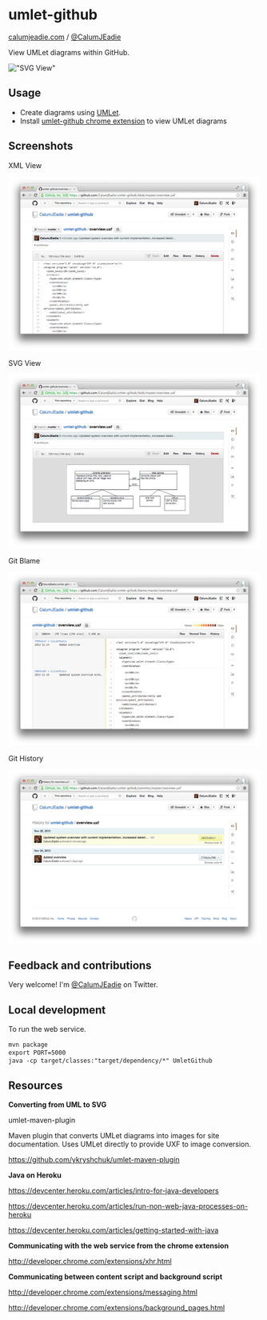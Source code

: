 umlet-github
============

[calumjeadie.com](http://www.calumjeadie.com) / [@CalumJEadie](https://twitter.com/CalumJEadie)

View UMLet diagrams within GitHub.

!["SVG View"](screenshots/view-svg-xml-combined.png)

Usage
-----

- Create diagrams using [UMLet](http://www.umlet.com/).
- Install [umlet-github chrome extension](https://chrome.google.com/webstore/detail/umlet-github/paimimbkklhmfcbbgmhpfpjaikijhppl) to view UMLet diagrams

Screenshots
-----------

XML View

!["XML View"](screenshots/view-xml.png)

SVG View

!["SVG View"](screenshots/view-svg.png)

Git Blame

!["Git Blame"](screenshots/blame.png)

Git History

!["Git History"](screenshots/history.png)

Feedback and contributions
--------------------------

Very welcome! I'm [@CalumJEadie](https://twitter.com/CalumJEadie) on Twitter.

Local development
-----------------

To run the web service.

```
mvn package
export PORT=5000
java -cp target/classes:"target/dependency/*" UmletGithub
```

Resources
---------

**Converting from UML to SVG**

umlet-maven-plugin

Maven plugin that converts UMLet diagrams into images for site documentation. Uses UMLet directly to provide UXF to image
conversion.

https://github.com/ykryshchuk/umlet-maven-plugin

**Java on Heroku**

https://devcenter.heroku.com/articles/intro-for-java-developers

https://devcenter.heroku.com/articles/run-non-web-java-processes-on-heroku

https://devcenter.heroku.com/articles/getting-started-with-java

**Communicating with the web service from the chrome extension**

http://developer.chrome.com/extensions/xhr.html

**Communicating between content script and background script**

http://developer.chrome.com/extensions/messaging.html

http://developer.chrome.com/extensions/background_pages.html
